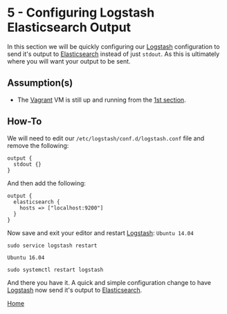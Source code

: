 5 - Configuring Logstash Elasticsearch Output
=============================================

In this section we will be quickly configuring our [Logstash] configuration to
send it's output to [Elasticsearch] instead of just `stdout`. As this is ultimately
where you will want your output to be sent.

Assumption(s)
-------------
* The [Vagrant] VM is still up and running from the [1st section](../1-Installing-Logstash/README.md).

How-To
------
We will need to edit our `/etc/logstash/conf.d/logstash.conf` file and remove
the following:
```
output {
  stdout {}
}
```
And then add the following:
```
output {
  elasticsearch {
    hosts => ["localhost:9200"]
  }
}
```
Now save and exit your editor and restart [Logstash]:
`Ubuntu 14.04`
```
sudo service logstash restart
```
`Ubuntu 16.04`
```
sudo systemctl restart logstash
```

And there you have it. A quick and simple configuration change to have [Logstash]
now send it's output to [Elasticsearch].

[Home](../README.md)

[Elasticsearch]: <https://www.elastic.co/products/elasticsearch>
[Logstash]: <https://www.elastic.co/products/logstash>
[Vagrant]: <https://www.vagrantup.com/>
